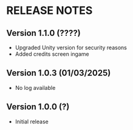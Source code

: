 # RELEASE NOTES

## Version 1.1.0 (????)

- Upgraded Unity version for security reasons
- Added credits screen ingame

## Version 1.0.3 (01/03/2025)

- No log available

## Version 1.0.0 (?)

- Initial release
